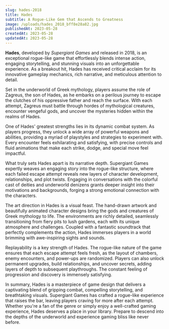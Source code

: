 ```yaml
---
slug: hades-2018
title: Hades
subtitle: A Rogue-Like Gem that Ascends to Greatness
image: /uploads/hades_2018_bff8e28a82.jpg
publishedAt: 2023-05-28
createdAt: 2023-05-28
updatedAt: 2023-05-28
---
```


__Hades__, developed by _Supergiant Games_ and released in 2018, is an exceptional rogue-like game that effortlessly blends intense action, engaging storytelling, and stunning visuals into an unforgettable experience. As a breakout hit, Hades has received critical acclaim for its innovative gameplay mechanics, rich narrative, and meticulous attention to detail.

Set in the underworld of Greek mythology, players assume the role of Zagreus, the son of Hades, as he embarks on a perilous journey to escape the clutches of his oppressive father and reach the surface. With each attempt, Zagreus must battle through hordes of mythological creatures, encounter vengeful gods, and uncover the mysteries hidden within the realms of Hades.

One of Hades' greatest strengths lies in its dynamic combat system. As players progress, they unlock a wide array of powerful weapons and abilities, providing a myriad of playstyles and strategies to experiment with. Every encounter feels exhilarating and satisfying, with precise controls and fluid animations that make each strike, dodge, and special move feel impactful.

What truly sets Hades apart is its narrative depth. Supergiant Games expertly weaves an engaging story into the rogue-like structure, where each failed escape attempt reveals new layers of character development, relationships, and plot twists. Engaging in conversations with the colorful cast of deities and underworld denizens grants deeper insight into their motivations and backgrounds, forging a strong emotional connection with the characters.

The art direction in Hades is a visual feast. The hand-drawn artwork and beautifully animated character designs bring the gods and creatures of Greek mythology to life. The environments are richly detailed, seamlessly transitioning from fiery pits to lush gardens, each with its unique atmosphere and challenges. Coupled with a fantastic soundtrack that perfectly complements the action, Hades immerses players in a world brimming with awe-inspiring sights and sounds.

Replayability is a key strength of Hades. The rogue-like nature of the game ensures that each escape attempt feels fresh, as the layout of chambers, enemy encounters, and power-ups are randomized. Players can also unlock permanent upgrades, build relationships, and uncover secrets, adding layers of depth to subsequent playthroughs. The constant feeling of progression and discovery is immensely satisfying.

In summary, Hades is a masterpiece of game design that delivers a captivating blend of gripping combat, compelling storytelling, and breathtaking visuals. Supergiant Games has crafted a rogue-like experience that raises the bar, leaving players craving for more after each attempt. Whether you're a fan of the genre or simply enjoy a well-crafted gaming experience, Hades deserves a place in your library. Prepare to descend into the depths of the underworld and experience gaming bliss like never before.